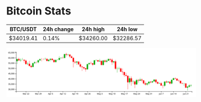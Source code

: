 # Bitcoin Stats

BTC/USDT|24h change|24h high|24h low|
|---|---|---|---|
|$34019.41|0.14%|$34260.00|$32286.57|

<img src="./chart.svg">
